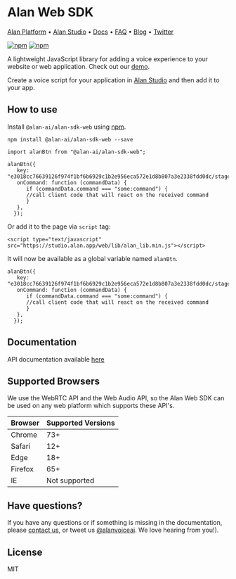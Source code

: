 Alan Web SDK
======
[Alan Platform](https://alan.app/) • [Alan Studio](https://studio.alan.app/register) • [Docs](https://alan.app/docs/intro.html) • [FAQ](https://alan.app/docs/additional/faq.html) •
[Blog](https://alan.app/blog/) • [Twitter](https://twitter.com/alanvoiceai)

[![npm](https://img.shields.io/npm/v/@alan-ai/alan-sdk-web.svg)](https://www.npmjs.com/package/@alan-ai/alan-sdk-web)
[![npm](https://img.shields.io/npm/l/@alan-ai/alan-sdk-web.svg)]()

A lightweight JavaScript library for adding a voice experience to your website or web application. Check out our [demo](https://alan-ai.github.io/alan-sdk-web/).

Create a voice script for your application in [Alan Studio](https://studio.alan.app/register) and then add it to your app.

## How to use
Install `@alan-ai/alan-sdk-web` using [npm](https://www.npmjs.com/package/@alan-ai/alan-sdk-web).

```
npm install @alan-ai/alan-sdk-web --save
```


```
import alanBtn from "@alan-ai/alan-sdk-web";

alanBtn({
   key: "e3018cc76639126f974f1bf6b6929c1b2e956eca572e1d8b807a3e2338fdd0dc/stage",
   onCommand: function (commandData) {
      if (commandData.command === "some:command") {
      //call client code that will react on the received command
      }
   },
  });
```

Or add it to the page via `script` tag:

 ```
<script type="text/javascript" src="https://studio.alan.app/web/lib/alan_lib.min.js"></script>
 ```
 
It will now be available as a global variable named `alanBtn`.

```
alanBtn({
   key: "e3018cc76639126f974f1bf6b6929c1b2e956eca572e1d8b807a3e2338fdd0dc/stage",
   onCommand: function (commandData) {
      if (commandData.command === "some:command") {
      //call client code that will react on the received command
      }
   },
  });
```

## Documentation
  
API documentation available [here](https://alan.app/docs/intro.html)

## Supported Browsers
We use the WebRTC API and the Web Audio API, so the Alan Web SDK can be used on any web platform which supports these API's.

|Browser|Supported Versions|
|--|--|
|Chrome|73+|
|Safari|12+|
|Edge|18+|
|Firefox |65+|
|IE |Not supported|

## Have questions?
If you have any questions or if something is missing in the documentation, please [contact us](mailto:support@alan.app), or tweet us [@alanvoiceai](https://twitter.com/alanvoiceai). We love hearing from you!).

## License
MIT
